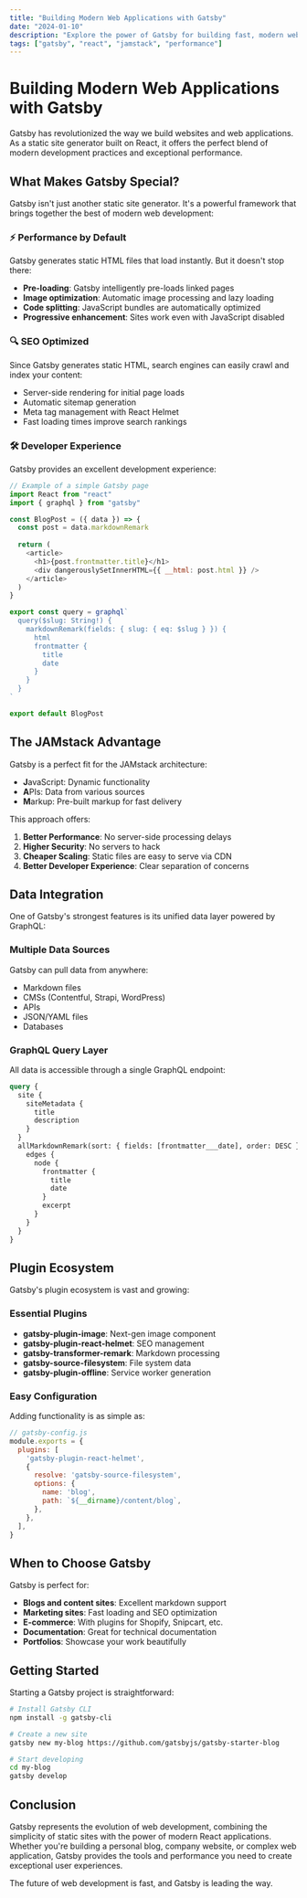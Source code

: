 ```yaml
---
title: "Building Modern Web Applications with Gatsby"
date: "2024-01-10"
description: "Explore the power of Gatsby for building fast, modern websites and applications. Learn about its features, benefits, and why it's perfect for content-driven sites."
tags: ["gatsby", "react", "jamstack", "performance"]
---
```


# Building Modern Web Applications with Gatsby

Gatsby has revolutionized the way we build websites and web applications. As a static site generator built on React, it offers the perfect blend of modern development practices and exceptional performance.

## What Makes Gatsby Special?

Gatsby isn't just another static site generator. It's a powerful framework that brings together the best of modern web development:

### ⚡ Performance by Default

Gatsby generates static HTML files that load instantly. But it doesn't stop there:

- **Pre-loading**: Gatsby intelligently pre-loads linked pages
- **Image optimization**: Automatic image processing and lazy loading
- **Code splitting**: JavaScript bundles are automatically optimized
- **Progressive enhancement**: Sites work even with JavaScript disabled

### 🔍 SEO Optimized

Since Gatsby generates static HTML, search engines can easily crawl and index your content:

- Server-side rendering for initial page loads
- Automatic sitemap generation
- Meta tag management with React Helmet
- Fast loading times improve search rankings

### 🛠️ Developer Experience

Gatsby provides an excellent development experience:

```javascript
// Example of a simple Gatsby page
import React from "react"
import { graphql } from "gatsby"

const BlogPost = ({ data }) => {
  const post = data.markdownRemark
  
  return (
    <article>
      <h1>{post.frontmatter.title}</h1>
      <div dangerouslySetInnerHTML={{ __html: post.html }} />
    </article>
  )
}

export const query = graphql`
  query($slug: String!) {
    markdownRemark(fields: { slug: { eq: $slug } }) {
      html
      frontmatter {
        title
        date
      }
    }
  }
`

export default BlogPost
```

## The JAMstack Advantage

Gatsby is a perfect fit for the JAMstack architecture:

- **J**avaScript: Dynamic functionality
- **A**PIs: Data from various sources
- **M**arkup: Pre-built markup for fast delivery

This approach offers:

1. **Better Performance**: No server-side processing delays
2. **Higher Security**: No servers to hack
3. **Cheaper Scaling**: Static files are easy to serve via CDN
4. **Better Developer Experience**: Clear separation of concerns

## Data Integration

One of Gatsby's strongest features is its unified data layer powered by GraphQL:

### Multiple Data Sources

Gatsby can pull data from anywhere:
- Markdown files
- CMSs (Contentful, Strapi, WordPress)
- APIs
- JSON/YAML files
- Databases

### GraphQL Query Layer

All data is accessible through a single GraphQL endpoint:

```graphql
query {
  site {
    siteMetadata {
      title
      description
    }
  }
  allMarkdownRemark(sort: { fields: [frontmatter___date], order: DESC }) {
    edges {
      node {
        frontmatter {
          title
          date
        }
        excerpt
      }
    }
  }
}
```

## Plugin Ecosystem

Gatsby's plugin ecosystem is vast and growing:

### Essential Plugins

- **gatsby-plugin-image**: Next-gen image component
- **gatsby-plugin-react-helmet**: SEO management
- **gatsby-transformer-remark**: Markdown processing
- **gatsby-source-filesystem**: File system data
- **gatsby-plugin-offline**: Service worker generation

### Easy Configuration

Adding functionality is as simple as:

```javascript
// gatsby-config.js
module.exports = {
  plugins: [
    'gatsby-plugin-react-helmet',
    {
      resolve: 'gatsby-source-filesystem',
      options: {
        name: 'blog',
        path: `${__dirname}/content/blog`,
      },
    },
  ],
}
```

## When to Choose Gatsby

Gatsby is perfect for:

- **Blogs and content sites**: Excellent markdown support
- **Marketing sites**: Fast loading and SEO optimization
- **E-commerce**: With plugins for Shopify, Snipcart, etc.
- **Documentation**: Great for technical documentation
- **Portfolios**: Showcase your work beautifully

## Getting Started

Starting a Gatsby project is straightforward:

```bash
# Install Gatsby CLI
npm install -g gatsby-cli

# Create a new site
gatsby new my-blog https://github.com/gatsbyjs/gatsby-starter-blog

# Start developing
cd my-blog
gatsby develop
```

## Conclusion

Gatsby represents the evolution of web development, combining the simplicity of static sites with the power of modern React applications. Whether you're building a personal blog, company website, or complex web application, Gatsby provides the tools and performance you need to create exceptional user experiences.

The future of web development is fast, and Gatsby is leading the way.